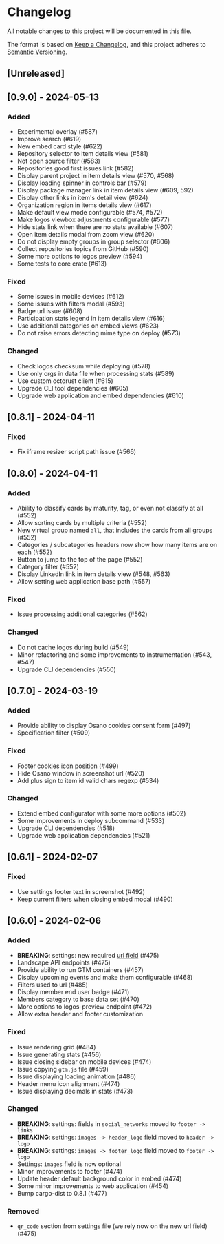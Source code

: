# Changelog

All notable changes to this project will be documented in this file.

The format is based on [Keep a Changelog](https://keepachangelog.com/en/1.0.0/),
and this project adheres to [Semantic Versioning](https://semver.org/spec/v2.0.0.html).

## [Unreleased]

## [0.9.0] - 2024-05-13

### Added

- Experimental overlay (#587)
- Improve search (#619)
- New embed card style (#622)
- Repository selector to item details view (#581)
- Not open source filter (#583)
- Repositories good first issues link (#582)
- Display parent project in item details view (#570, #568)
- Display loading spinner in controls bar (#579)
- Display package manager link in item details view (#609, 592)
- Display other links in item's detail view (#624)
- Organization region in items details view (#617)
- Make default view mode configurable (#574, #572)
- Make logos viewbox adjustments configurable (#577)
- Hide stats link when there are no stats available (#607)
- Open item details modal from zoom view (#620)
- Do not display empty groups in group selector (#606)
- Collect repositories topics from GitHub (#590)
- Some more options to logos preview (#594)
- Some tests to core crate (#613)

### Fixed

- Some issues in mobile devices (#612)
- Some issues with filters modal (#593)
- Badge url issue (#608)
- Participation stats legend in item details view (#616)
- Use additional categories on embed views (#623)
- Do not raise errors detecting mime type on deploy (#573)

### Changed

- Check logos checksum while deploying (#578)
- Use only orgs in data file when processing stats (#589)
- Use custom octorust client (#615)
- Upgrade CLI tool dependencies (#605)
- Upgrade web application and embed dependencies (#610)

## [0.8.1] - 2024-04-11

### Fixed

- Fix iframe resizer script path issue (#566)

## [0.8.0] - 2024-04-11

### Added

- Ability to classify cards by maturity, tag, or even not classify at all (#552)
- Allow sorting cards by multiple criteria (#552)
- New virtual group named `all`, that includes the cards from all groups (#552)
- Categories / subcategories headers now show how many items are on each (#552)
- Button to jump to the top of the page (#552)
- Category filter (#552)
- Display LinkedIn link in item details view (#548, #563)
- Allow setting web application base path (#557)

### Fixed

- Issue processing additional categories (#562)

### Changed

- Do not cache logos during build (#549)
- Minor refactoring and some improvements to instrumentation (#543, #547)
- Upgrade CLI dependencies (#550)

## [0.7.0] - 2024-03-19

### Added

- Provide ability to display Osano cookies consent form (#497)
- Specification filter (#509)

### Fixed

- Footer cookies icon position (#499)
- Hide Osano window in screenshot url (#520)
- Add plus sign to item id valid chars regexp (#534)

### Changed

- Extend embed configurator with some more options (#502)
- Some improvements in deploy subcommand (#533)
- Upgrade CLI dependencies (#518)
- Upgrade web application dependencies (#521)

## [0.6.1] - 2024-02-07

### Fixed

- Use settings footer text in screenshot (#492)
- Keep current filters when closing embed modal (#490)

## [0.6.0] - 2024-02-06

### Added

- **BREAKING**: settings: new required [url field](https://github.com/cncf/landscape2/blob/8728c797eeef557be21181f77e453134b17cdbf7/docs/config/settings.yml#L30-L36) (#475)
- Landscape API endpoints (#475)
- Provide ability to run GTM containers (#457)
- Display upcoming events and make them configurable (#468)
- Filters used to url (#485)
- Display member end user badge (#471)
- Members category to base data set (#470)
- More options to logos-preview endpoint (#472)
- Allow extra header and footer customization

### Fixed

- Issue rendering grid (#484)
- Issue generating stats (#456)
- Issue closing sidebar on mobile devices (#474)
- Issue copying `gtm.js` file (#459)
- Issue displaying loading animation (#486)
- Header menu icon alignment (#474)
- Issue displaying decimals in stats (#473)

### Changed

- **BREAKING**: settings: fields in `social_networks` moved to `footer -> links`
- **BREAKING**: settings: `images -> header_logo` field moved to `header -> logo`
- **BREAKING**: settings: `images -> footer_logo` field moved to `footer -> logo`
- Settings: `images` field is now optional
- Minor improvements to footer (#474)
- Update header default background color in embed (#474)
- Some minor improvements to web application (#454)
- Bump cargo-dist to 0.8.1 (#477)

### Removed

- `qr_code` section from settings file (we rely now on the new url field) (#475)
